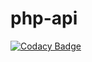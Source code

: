 # php-api

[![Codacy Badge](https://api.codacy.com/project/badge/Grade/2edd81e655b9495e9105689bd2f48906)](https://app.codacy.com/gh/Maykon-JDS/math-function-calculator-api?utm_source=github.com&utm_medium=referral&utm_content=Maykon-JDS/math-function-calculator-api&utm_campaign=Badge_Grade)